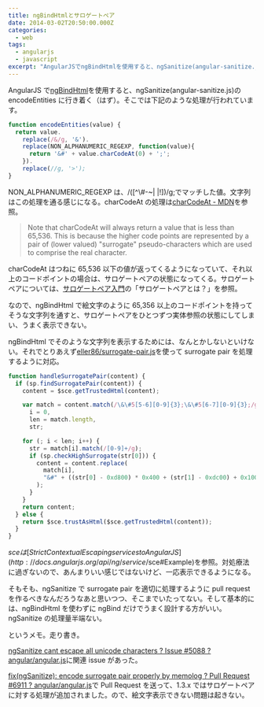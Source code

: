 ```yaml
---
title: ngBindHtmlとサロゲートペア
date: 2014-03-02T20:50:00.000Z
categories:
  - web
tags:
  - angularjs
  - javascript
excerpt: "AngularJSでngBindHtmlを使用すると、ngSanitize(angular-sanitize.js)のencodeEntitiesに行き着く（はず）。そこでは下記のような処理が行われています。"
---
```


AngularJS で[ngBindHtml](http://docs.angularjs.org/api/ng/directive/ngBindHtml)を使用すると、ngSanitize(angular-sanitize.js)の encodeEntities に行き着く（はず）。そこでは下記のような処理が行われています。

```javascript
function encodeEntities(value) {
  return value.
    replace(/&/g, '&').
    replace(NON_ALPHANUMERIC_REGEXP, function(value){
      return '&#' + value.charCodeAt(0) + ';';
    }).
    replace(//g, '>');
}

```

NON_ALPHANUMERIC_REGEXP は、/(\[^\\#-~| |!\])/g;でマッチした値。文字列はこの処理を通る感じになる。charCodeAt の処理は[charCodeAt - MDN](http://mdn.beonex.com/en/Core_JavaScript_1.5_Reference/Global_Objects/String/charCodeAt.html)を参照。

> Note that charCodeAt will always return a value that is less than 65,536. This is because the higher code points are represented by a pair of (lower valued) "surrogate" pseudo-characters which are used to comprise the real character.

charCodeAt はつねに 65,536 以下の値が返ってくるようになっていて、それ以上のコードポイントの場合は、サロゲートペアの状態になってくる。サロゲートペアについては、[サロゲートペア入門](http://codezine.jp/article/detail/1592)の「サロゲートペアとは？」を参照。

なので、ngBindHtml で絵文字のように 65,356 以上のコードポイントを持ってそうな文字列を通すと、サロゲートペアをひとつずつ実体参照の状態にしてしまい、うまく表示できない。

ngBindHtml でそのような文字列を表示するためには、なんとかしないといけない。それでとりあえず[eller86/surrogate-pair.js](https://github.com/eller86/surrogate-pair.js)を使って surrogate pair を処理するように対応。

```javascript
function handleSurrogatePair(content) {
  if (sp.findSurrogatePair(content)) {
    content = $sce.getTrustedHtml(content);

    var match = content.match(/\&\#5[5-6][0-9]{3};\&\#5[6-7][0-9]{3};/g),
      i = 0,
      len = match.length,
      str;

    for (; i < len; i++) {
      str = match[i].match(/[0-9]+/g);
      if (sp.checkHighSurrogate(str[0])) {
        content = content.replace(
          match[i],
          "&#" + ((str[0] - 0xd800) * 0x400 + (str[1] - 0xdc00) + 0x10000) + ";"
        );
      }
    }
    return content;
  } else {
    return $sce.trustAsHtml($sce.getTrustedHtml(content));
  }
}
```

$sceは[Strict Contextual Escaping services to AngularJS](http://docs.angularjs.org/api/ng/service/$sce#Example)を参照。対処療法に過ぎないので、あんまりいい感じではないけど、一応表示できるようになる。

そもそも、ngSanitize で surrogate pair を適切に処理するように pull request を作るべきなんだろうなあと思いつつ、そこまでいたってない。そして基本的には、ngBindHtml を使わずに ngBind だけでうまく設計する方がいい。ngSanitize の処理量半端ない。

というメモ。走り書き。

[ngSanitize cant escape all unicode characters ? Issue #5088 ? angular/angular.js](https://github.com/angular/angular.js/issues/5088)に関連 issue があった。

[fix(ngSanitize): encode surrogate pair properly by memolog ? Pull Request #6911 ? angular/angular.js](https://github.com/angular/angular.js/pull/6911)で Pull Request を送って、1.3.x ではサロゲートペアに対する処理が追加されました。ので、絵文字表示できない問題は起きない。
